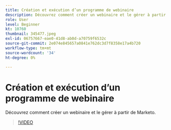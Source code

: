 ```yaml
---
title: Création et exécution d’un programme de webinaire
description: Découvrez comment créer un webinaire et le gérer à partir de Marketo.
role: User
level: Beginner
kt: 10760
thumbnail: 345477.jpeg
exl-id: 06757667-eae0-41d8-ab0d-a70759f6532c
source-git-commit: 2e074e845657a0841e762dc3d7f8358e17a4b720
workflow-type: tm+mt
source-wordcount: '34'
ht-degree: 0%

---
```


# Création et exécution d’un programme de webinaire

Découvrez comment créer un webinaire et le gérer à partir de Marketo.

>[!VIDEO](https://video.tv.adobe.com/v/345477/?quality=12&learn=on)
